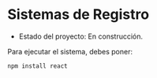<h1>Sistemas de Registro</h1>

- Estado del proyecto: En construcción.

Para ejecutar el sistema, debes poner:

```npm install react``` 
